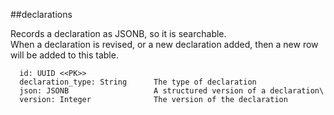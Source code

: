 ##declarations

Records a declaration as JSONB, so it is searchable.  
When a declaration is revised, or a new declaration added, 
then a new row will be added to this table.

```
  id: UUID <<PK>>
  declaration_type: String      The type of declaration
  json: JSONB                   A structured version of a declaration\
  version: Integer              The version of the declaration
```